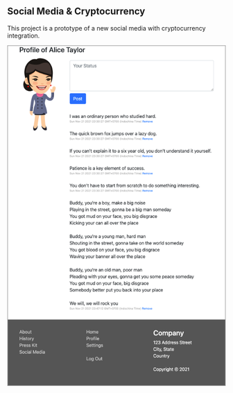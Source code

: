 ## Social Media & Cryptocurrency

This project is a prototype of a new social media
with cryptocurrency integration.

![](screen.png)

